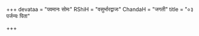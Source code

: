 +++
devataa = "पवमानः सोमः"
RShiH = "वसुर्भारद्वाजः"
ChandaH = "जगती"
title = "०३ पर्जन्यः पिता"

+++
